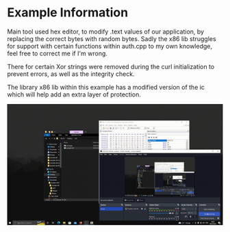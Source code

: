 # Example Information

Main tool used hex editor, to modify .text values of our application, by replacing the correct bytes with random bytes. Sadly the x86 lib struggles for support with certain functions within auth.cpp to my own knowledge, feel free to correct me if I'm wrong. 

There for certain Xor strings were removed during the curl initialization to prevent errors, as well as the integrity check. 

The library x86 lib within this example has a modified version of the ic which will help add an extra layer of protection.

![image](https://raw.githubusercontent.com/ash05051995/example-x86/main/view.gif)
